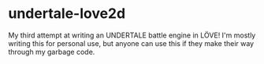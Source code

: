# undertale-love2d

<p>My third attempt at writing an UNDERTALE battle engine in LÖVE! I'm mostly writing this for personal use, but anyone can use this if they make their way through my garbage code.</p>